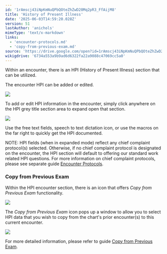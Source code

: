 ```yaml
---
id: '1rAmscj43iNpKmNuQPbQOteZhZwD20Mq2pR3_FfAijM8'
title: 'History of Present Illness'
date: '2025-06-03T14:59:20.028Z'
version: 51
lastAuthor: 'anichols'
mimeType: 'text/x-markdown'
links:
  - 'encounter-protocols.md'
  - 'copy-from-previous-exam.md'
source: 'https://drive.google.com/open?id=1rAmscj43iNpKmNuQPbQOteZhZwD20Mq2pR3_FfAijM8'
wikigdrive: '6734a553a9b9ad6d6322fa22a9088c47069cc5a0'
---
```

Within an encounter, there is an HPI (History of Present Illness) section that can be utilized.

The encounter HPI can be added or edited.

![](../history-of-present-illness.assets/76a3019435a6f5de1f3cfa124a48e2d5.png)

To add or edit HPI information in the encounter, simply click anywhere on the HPI grey title section area to expand open that section.

![](../history-of-present-illness.assets/99692b451536edb4edc6e4f3124a7c59.png)

Use the free text fields, speech to text dictation icon, or use the macros on the far right to quickly get the HPI documented.

NOTE: HPI fields (when in expanded mode) reflect any chief complaint protocol(s) selected.  Otherwise, if no chief complaint protocol is designated on the encounter, the HPI section will default to offering our standard work related HPI questions.  For more information on chief complaint protocols, please see separate guide [Encounter Protocols](encounter-protocols.md).

### Copy from Previous Exam

Within the HPI encounter section, there is an icon that offers *Copy from Previous Exam* functionality.

![](../history-of-present-illness.assets/a2738bed763001bf1f545403ab28cf30.png)

The *Copy from Previous Exam* icon pops up a window to allow you to select HPI data that you wish to copy from the chart's prior encounter(s) to this current encounter.

![](../history-of-present-illness.assets/3916ffc9afcc8ed0b09d87a75486bd2b.png)

For more detailed information, please refer to guide [Copy from Previous Exam](copy-from-previous-exam.md#copy-existing-visits).
